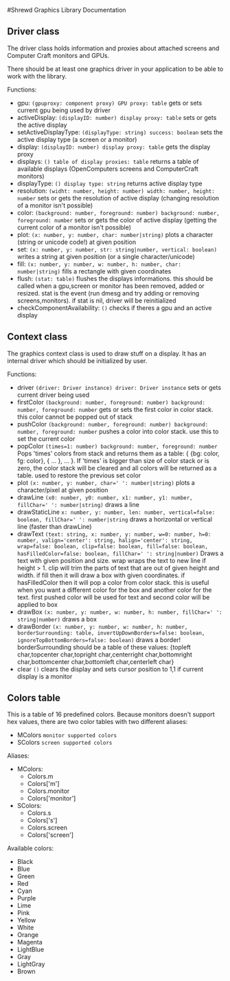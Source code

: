 
#Shrewd Graphics Library Documentation

Driver class
-----
The driver class holds information and proxies about attached screens and Computer Craft monitors and GPUs.

There should be at least one graphics driver in your application to be able to work with the library.

Functions:
- gpu: `(gpuproxy: component proxy) GPU proxy: table` gets or sets current gpu being used by driver
- activeDisplay: `(displayID: number) display proxy: table` sets or gets the active display
- setActiveDisplayType: `(displayType: string) success: boolean` sets the active display type (a screen or a monitor)
- display: `(displayID: number) display proxy: table` gets the display proxy
- displays: `() table of display proxies: table` returns a table of available displays (OpenComputers screens and ComputerCraft monitors)
- displayType: `() display type: string` returns active display type
- resolution: `(widht: number, height: number) width: number, height: number` sets or gets the resolution of active display (changing resolution of a monitor isn't possible)
- color: `(background: number, foreground: number) background: number, foreground: number` sets or gets the color of active display (getting the current color of a monitor isn't possible)
- plot: `(x: number, y: number, char: number|string)` plots a character (string or unicode code!) at given position
- set: `(x: number, y: number, str: string|number, vertical: boolean)` writes a string at given position (or a single character/unicode)
- fill: `(x: number, y: number, w: number, h: number, char: number|string)` fills a rectangle with given coordinates
- flush: `(stat: table)`
    flushes the displays informations. this should be called when a gpu,screen or monitor has been removed, added or resized. stat is the event (run dmesg and try adding or removing screens,monitors). if stat is nil, driver will be reinitialized
- checkComponentAvailability: `()` checks if theres a gpu and an active display

Context class
-----
The graphics context class is used to draw stuff on a display. It has an internal driver which should be initialized by user.

Functions:
- driver `(driver: Driver instance) driver: Driver instance` sets or gets current driver being used
- firstColor `(background: number, foreground: number) background: number, foreground: number` gets or sets the first color in color stack. this color cannot be popped out of stack
- pushColor `(background: number, foreground: number) background: number, foreground: number` pushes a color into color stack. use this to set the current color
- popColor `(times=1: number) background: number, foreground: number`
    Pops 'times' colors from stack and returns them as a table: { {bg: color, fg: color}, { ... }, ... }. If 'times' is bigger than size of color stack or is zero, the color stack will be cleared and all colors will be returned as a table. used to restore the previous set color
- plot `(x: number, y: number, char=' ': number|string)` plots a character/pixel at given position
- drawLine `(x0: number, y0: number, x1: number, y1: number, fillChar=' ': number|string)` draws a line
- drawStaticLine `x: number, y: number, len: number, vertical=false: boolean, fillChar=' ': number|string` draws a horizontal or vertical line (faster than drawLine)
- drawText `(text: string, x: number, y: number, w=0: number, h=0: number, valign='center': string, halign='center': string, wrap=false: boolean, clip=false: boolean, fill=false: boolean, hasFilledColor=false: boolean, fillChar=' ': string|number)`
    Draws a text with given position and size. wrap wraps the text to new line if height > 1. clip will trim the parts of text that are out of given height and width. if fill then it will draw a box with given coordinates. if hasFilledColor then it will pop a color from color stack. this is useful when you want a different color for the box and another color for the text. first pushed color will be used for text and second color will be applied to box
- drawBox `(x: number, y: number, w: number, h: number, fillChar=' ': string|number)` draws a box
- drawBorder `(x: number, y: number, w: number, h: number, borderSurrounding: table, invertUpDownBorders=false: boolean, ignoreTopBottomBorders=false: boolean)`
    draws a border! borderSurrounding should be a table of these values: {topleft char,topcenter char,topright char,centerright char,bottomright char,bottomcenter char,bottomleft char,centerleft char}
- clear `()` clears the display and sets cursor position to 1,1 if current display is a monitor

Colors table
-----
This is a table of 16 predefined colors. Because monitors doesn't support hex values, there are two color tables with two different aliases:
- MColors `monitor supported colors`
- SColors `screen supported colors`

Aliases:
- MColors:
    - Colors.m
    - Colors['m']
    - Colors.monitor
    - Colors['monitor']
- SColors:
    - Colors.s
    - Colors['s']
    - Colors.screen
    - Colors['screen']

Available colors:
- Black
- Blue
- Green
- Red
- Cyan
- Purple
- Lime
- Pink
- Yellow
- White
- Orange
- Magenta
- LightBlue
- Gray
- LightGray
- Brown
